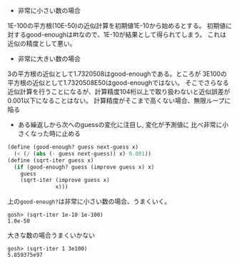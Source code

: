 * 非常に小さい数の場合

1E-100の平方根(10E-50)の近似計算を初期値1E-10から始めるとする。
初期値に対するgood-enoughは#tなので、1E-10が結果として得られてしまう。
これは近似の精度として悪い。

* 非常に大きい数の場合

3の平方根の近似として1.7320508はgood-enoughである。ところが
3E100の平方根の近似として1.7320508E50はgood-enoughではない。
そこでさらなる近似計算を行うことになるが、計算精度104桁以上で取り扱わないと近似誤差が0.001以下になることはない。
計算精度がそこまで高くない場合、無限ループに陥る

*  ある繰返しから次へのguessの変化に注目し, 変化が予測値に 比べ非常に小さくなった時に止める

```scm
(define (good-enough? guess next-guess x)
  (< (/ (abs (- guess next-guess)) x) 0.001))
(define (sqrt-iter guess x)
  (if (good-enough? guess (improve guess x) x)
    guess
    (sqrt-iter (improve guess x)
               x)))
```

上の`good-enough?`は非常に小さい数の場合、うまくいく。
```
gosh> (sqrt-iter 1e-10 1e-100)
1.0e-50
```
大きな数の場合うまくいかない
```
gosh> (sqrt-iter 1 3e100)
5.859375e97
```

